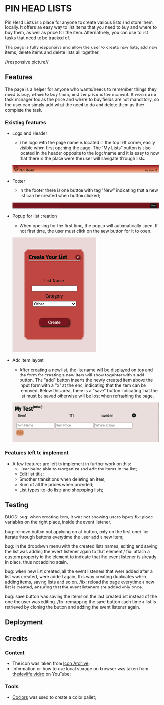 # PIN HEAD LISTS

Pin Head Lists is a place for anyone to create various lists and store them locally. It offers an easy way to list items that you need to buy and where to buy them, as well as price for the item. Alternatively, you can use to list tasks that need to be tracked of. 

The page is fully responsive and allow the user to create new lists, add new items, delete items and delete lists all together.

//responsive picture//

## Features

The page is a helper for anyone who wants/needs to remember things they need to buy, where to buy them, and the price at the moment. It works as a task manager too as the price and where to buy fields are not mandatory, so the user can simply add what the need to do and delete them as they complete the task.

### Existing features

+ Logo and Header
    + The logo with the page name is located in the top left corner, easily visible when first opening the page. The "My Lists" button is also located in the header opposite to the logo/name and it is easy to now that there is the place were the user will navigate through lists.

    ![Page's header](assets/readme-images/header.png)

+ Footer
    + In the footer there is one button with tag "New" indicating that a new list can be created when button clicked;

    ![Page's footer with delete and new button](assets/readme-images/footer.png)

+ Popup for list creation
    + When opening for the first time, the popup will automatically open. If not first time, the user must click on the new button for it to open.

    ![Create new list popup](assets/readme-images/popup.png)

+ Add item layout
    + After creating a new list, the list name will be displayed on top and the form for creating a new item will show togehter with a add button. The "add" button inserts the newly created item above the input form with a "x" at the end, indicating that the item can be removed. Below this area, there is a "save" button indicating that the list must be saved otherwise will be lost when refrashing the page.

    ![Test list title, add item form, add and save button](assets/readme-images/body-title-buttons.png)

### Features left to implement

+ A few features are left to implement in further work on this:
    + User being able to reorganize and edit the items in the list;
    + Edit list title;
    + Smother transitions when deleting an item;
    + Sum of all the prices when provided;
    + List types: to-do lists and shoppping lists;


## Testing

BUGS:
bug: when creating item, it was not showing users input/ fix: place variables on the right place, inside the event listener.

bug: remove button not applying on all button, only on the first one/ fix: iterate through buttons everytime the user add a new item;

bug: in the dropdown menu with the created lists names, editing and saving the list was adding the event listener again to that element./ fix: attach a custom property to the element to indicate that the event listener is already in place, thus not adding again.

bug: when new list created, all the event listeners that were added after a list was created, were added again, this way creating duplicates when adding items, saving lists and so on. /fix: reload the page everytime a new list is created, ensuring that the event listeners are added only once.

bug: save button was saving the items on the last created list instead of the one the user was editing. /fix: remapping the save button each time a list is retrieved by cloning the button and adding the event listener again.


## Deployment

## Credits
### Content

+ The icon was taken from [Icon Archive](https://www.iconarchive.com/);
+ Information on how to use local storage on browser was taken from [thedevlife video](https://www.youtube.com/watch?v=xGvhj-f6IgQ&ab_channel=thedevlife) on YouTube;

### Tools
+ [Coolors](https://coolors.co/) was used to create a color pallet;


